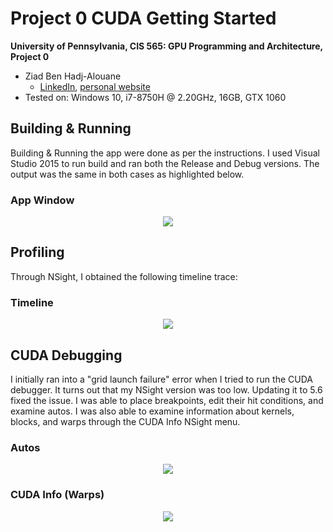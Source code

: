 Project 0 CUDA Getting Started
====================

**University of Pennsylvania, CIS 565: GPU Programming and Architecture, Project 0**

* Ziad Ben Hadj-Alouane
  * [LinkedIn](https://www.linkedin.com/in/ziadbha/), [personal website](https://www.seas.upenn.edu/~ziadb/)
* Tested on: Windows 10, i7-8750H @ 2.20GHz, 16GB, GTX 1060

## Building & Running

Building & Running the app were done as per the instructions. I used Visual Studio 2015 to run build and ran both the Release and Debug versions. The output was the same in both cases as highlighted below.

### App Window
<p align="center">
  <img src="https://github.com/ziedbha/Project0-CUDA-Getting-Started/blob/master/images/app.png"/>
</p>

## Profiling

Through NSight, I obtained the following timeline trace:

### Timeline
<p align="center">
  <img src="https://github.com/ziedbha/Project0-CUDA-Getting-Started/blob/master/images/timeline1.png"/>
</p>

## CUDA Debugging

I initially ran into a "grid launch failure" error when I tried to run the CUDA debugger. It turns out that my NSight version was too low. Updating it to 5.6 fixed the issue. I was able to place breakpoints, edit their hit conditions, and examine autos. I was also able to examine information about kernels, blocks, and warps through the CUDA Info NSight menu.

### Autos
<p align="center">
  <img src="https://github.com/ziedbha/Project0-CUDA-Getting-Started/blob/master/images/autos.png"/>
</p>

### CUDA Info (Warps)
<p align="center">
  <img src="https://github.com/ziedbha/Project0-CUDA-Getting-Started/blob/master/images/warps.png"/>
</p>
